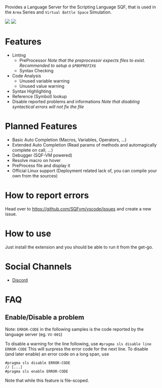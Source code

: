 Provides a Language Server for the Scripting Language SQF, that is used in the `Arma` Series and `Virtual Battle Space` Simulation.


![](https://raw.githubusercontent.com/SQFvm/vscode/master/clients/vscode/assets/readme/variable_not_defined.gif)
![](https://raw.githubusercontent.com/SQFvm/vscode/master/clients/vscode/assets/readme/symbol_lookup.gif)

# Features
* Linting
    * PreProcessor *Note that the preprocessor expects files to exist. Recommended to setup a `$PBOPREFIX$`*
    * Syntax Checking
* Code Analysis
    * Unused variable warning
    * Unused value warning
* Syntax Highlighting
* Reference (Symbol) lookup
* Disable reported problems and informations *Note that disabling syntactical errors will not fix the file*


# Planned Features
* Basic Auto Completion (Macros, Variables, Operators, ...)
* Extended Auto Completion (Read params of methods and automagically complete on call, ...)
* Debugger (SQF-VM powered)
* Resolve macro on hover
* PreProcess file and display it
* Official Linux support (Deployment related lack of, you can compile your own from the sources)

# How to report errors
Head over to https://github.com/SQFvm/vscode/issues and create a new issue.

# How to use
Just install the extension and you should be able to run it from the get-go.

# Social Channels
* [Discord](https://discord.gg/5uQYWQu)

# FAQ
## Enable/Disable a problem
Note: `ERROR-CODE` in the following samples is the code reported by the language server (eg. `VV-001`)

To disable a warning for the line following, use
`#pragma sls disable line ERROR-CODE`
This will surpress the error code for the next line.
To disable (and later enable) an error code on a long span, use
```sqf
#pragma sls disable ERROR-CODE
// [...]
#pragma sls enable ERROR-CODE
```

Note that while this feature is file-scoped.